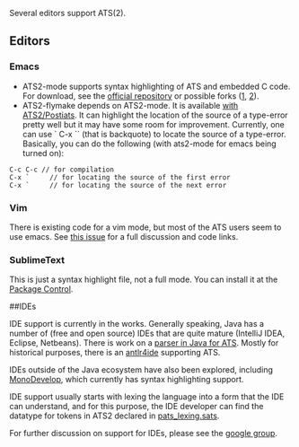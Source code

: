 Several editors support ATS(2). 

## Editors

### Emacs
* ATS2-mode supports syntax highlighting of ATS and embedded C code. For download, see the [official repository](https://github.com/mrd/ats2-mode) or possible forks ([1](https://github.com/githwxi/ATS-Postiats-contrib/blob/master/contrib/libats-/bbarker/emacs/ats2-mode.el), [2](../tree/master/utils/emacs/ats2-mode.el)).
* ATS2-flymake depends on ATS2-mode. It is available [with ATS2/Postiats](../tree/master/utils/emacs/ats2-flymake.el). It can highlight the location of the source of a type-error pretty well but it may have some room for improvement. Currently, one can use ` C-x `` (that is backquote) to locate the source
of a type-error. Basically, you can do the following (with ats2-mode for emacs being turned on):

```
C-c C-c // for compilation
C-x `     // for locating the source of the first error
C-x `     // for locating the source of the next error
```

### Vim 
There is existing code for a vim mode, but most of the ATS users seem to use emacs. See [this issue](https://github.com/githwxi/ATS-Postiats/issues/30) for a full discussion and code links.

### SublimeText
This is just a syntax highlight file, not a full mode. You can install it at the [Package Control](https://sublime.wbond.net/packages/ATS%20Syntax%20Highlight). 


##IDEs

IDE support is currently in the works. Generally speaking, Java has a number of (free and open source) IDEs that are quite mature (IntelliJ IDEA, Eclipse, Netbeans). There is work on a [parser in Java for ATS](https://github.com/alex-ren/org.ats-lang.postiats.jats). Mostly for historical purposes, there is an [antlr4ide](https://github.com/alex-ren/antlr4ide) supporting ATS.

IDEs outside of the Java ecosystem have also been explored, including [MonoDevelop](https://github.com/ashalkhakov/ATS-Postiats-ide), which currently has syntax highlighting support.

IDE support usually starts with lexing the language into a form that the IDE can understand, and for this purpose, the IDE developer can find the datatype for tokens in ATS2 declared in [pats_lexing.sats](../../blob/master/src/pats_lexing.sats). 

For further discussion on support for IDEs, please see the [google group](https://groups.google.com/forum/#!forum/ats-lang-users).



